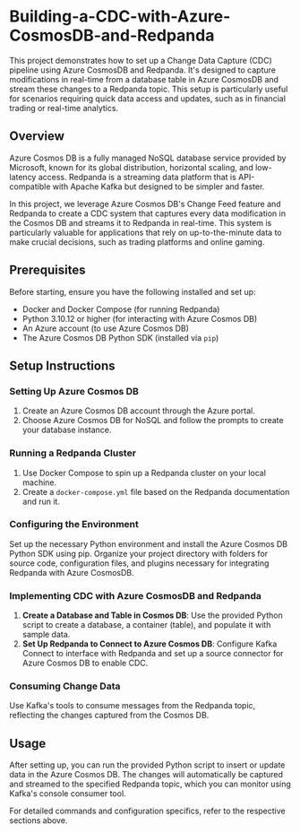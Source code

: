 # Building-a-CDC-with-Azure-CosmosDB-and-Redpanda

This project demonstrates how to set up a Change Data Capture (CDC) pipeline using Azure CosmosDB and Redpanda. It's designed to capture modifications in real-time from a database table in Azure CosmosDB and stream these changes to a Redpanda topic. This setup is particularly useful for scenarios requiring quick data access and updates, such as in financial trading or real-time analytics.

## Overview

Azure Cosmos DB is a fully managed NoSQL database service provided by Microsoft, known for its global distribution, horizontal scaling, and low-latency access. Redpanda is a streaming data platform that is API-compatible with Apache Kafka but designed to be simpler and faster.

In this project, we leverage Azure Cosmos DB's Change Feed feature and Redpanda to create a CDC system that captures every data modification in the Cosmos DB and streams it to Redpanda in real-time. This system is particularly valuable for applications that rely on up-to-the-minute data to make crucial decisions, such as trading platforms and online gaming.

## Prerequisites

Before starting, ensure you have the following installed and set up:

- Docker and Docker Compose (for running Redpanda)
- Python 3.10.12 or higher (for interacting with Azure Cosmos DB)
- An Azure account (to use Azure Cosmos DB)
- The Azure Cosmos DB Python SDK (installed via `pip`)

## Setup Instructions

### Setting Up Azure Cosmos DB

1. Create an Azure Cosmos DB account through the Azure portal.
2. Choose Azure Cosmos DB for NoSQL and follow the prompts to create your database instance.

### Running a Redpanda Cluster

1. Use Docker Compose to spin up a Redpanda cluster on your local machine.
2. Create a `docker-compose.yml` file based on the Redpanda documentation and run it.

### Configuring the Environment

Set up the necessary Python environment and install the Azure Cosmos DB Python SDK using pip. Organize your project directory with folders for source code, configuration files, and plugins necessary for integrating Redpanda with Azure CosmosDB.

### Implementing CDC with Azure CosmosDB and Redpanda

1. **Create a Database and Table in Cosmos DB**: Use the provided Python script to create a database, a container (table), and populate it with sample data.
2. **Set Up Redpanda to Connect to Azure Cosmos DB**: Configure Kafka Connect to interface with Redpanda and set up a source connector for Azure Cosmos DB to enable CDC.

### Consuming Change Data

Use Kafka's tools to consume messages from the Redpanda topic, reflecting the changes captured from the Cosmos DB.

## Usage

After setting up, you can run the provided Python script to insert or update data in the Azure Cosmos DB. The changes will automatically be captured and streamed to the specified Redpanda topic, which you can monitor using Kafka's console consumer tool.

For detailed commands and configuration specifics, refer to the respective sections above.

